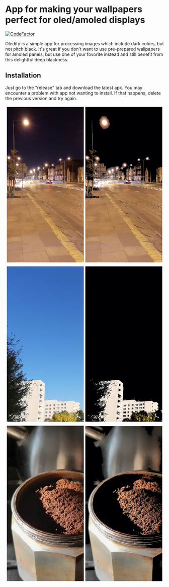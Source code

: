 # App for making your wallpapers perfect for oled/amoled displays

[![CodeFactor](https://www.codefactor.io/repository/github/Kosodrzewinatru/oledify/badge?style=flat-square)](https://www.codefactor.io/repository/github/Kosodrzewinatru/oledify)

Oledify is a simple app for processing images which include dark colors, but not pitch black. It's great if you don't want to use pre-prepared wallpapers for amoled panels, but use one of your fovorite instead and still benefit from this delightful deep blackness.

## Installation

Just go to the "release" tab and download the latest apk. You may encounter a problem with app not wanting to install. If that happens, delete the previous version and try again.

![picture alt](https://raw.githubusercontent.com/Kosodrzewinatru/oledify/master/showcase/city.jpg)
![picture alt](https://raw.githubusercontent.com/Kosodrzewinatru/oledify/master/showcase/sky.jpg)
![picture alt](https://raw.githubusercontent.com/Kosodrzewinatru/oledify/master/showcase/coffe.jpg)
